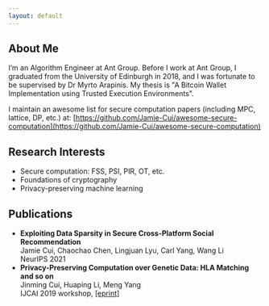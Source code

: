 ```yaml
---
layout: default
---
```


## About Me

I’m an Algorithm Engineer at Ant Group. Before I work at Ant Group, I graduated from the University of Edinburgh in 2018, and I was fortunate to be supervised by Dr Myrto Arapinis. My thesis is "A Bitcoin Wallet Implementation using Trusted Execution Environments".

I maintain an awesome list for secure computation papers (including MPC, lattice, DP, etc.) at: [https://github.com/Jamie-Cui/awesome-secure-computation](https://github.com/Jamie-Cui/awesome-secure-computation)

## Research Interests

- Secure computation: FSS, PSI, PIR, OT, etc.
- Foundations of cryptography
- Privacy-preserving machine learning

## Publications

- **Exploiting Data Sparsity in Secure Cross-Platform Social Recommendation**  
   Jamie Cui, Chaochao Chen, Lingjuan Lyu, Carl Yang, Wang Li  
   NeurIPS 2021
- **Privacy-Preserving Computation over Genetic Data: HLA Matching and so on**  
   Jinming Cui, Huaping Li, Meng Yang  
   IJCAI 2019 workshop, [[eprint]](https://eprint.iacr.org/2019/1305) 
